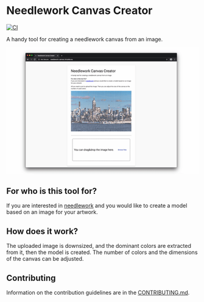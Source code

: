 # Needlework Canvas Creator

[![CI](https://github.com/timzatko/needlework-canvas/workflows/CI/badge.svg)](https://github.com/timzatko/needlework-canvas/actions?query=workflow:CI+branch:master)

A handy tool for creating a needlework canvas from an image.

![Example](./assets/example.gif)

## For who is this tool for?

If you are interested in [needlework](https://en.wikipedia.org/wiki/Needlework) and you would like to create a model based on an image for your artwork.

## How does it work?

The uploaded image is downsized, and the dominant colors are extracted from it, then the model is created. The number of colors and the dimensions of the canvas can be adjusted.

## Contributing

Information on the contribution guidelines are in the [CONTRIBUTING.md](./CONTRIBUTING.md).
